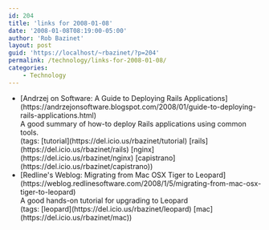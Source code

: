 ```yaml
---
id: 204
title: 'links for 2008-01-08'
date: '2008-01-08T08:19:00-05:00'
author: 'Rob Bazinet'
layout: post
guid: 'https://localhost/~rbazinet/?p=204'
permalink: /technology/links-for-2008-01-08/
categories:
    - Technology
---
```


- <div class="delicious-link">[Andrzej on Software: A Guide to Deploying Rails Applications](https://andrzejonsoftware.blogspot.com/2008/01/guide-to-deploying-rails-applications.html)</div><div class="delicious-extended">A good summary of how-to deploy Rails applications using common tools.</div><div class="delicious-tags">(tags: [tutorial](https://del.icio.us/rbazinet/tutorial) [rails](https://del.icio.us/rbazinet/rails) [nginx](https://del.icio.us/rbazinet/nginx) [capistrano](https://del.icio.us/rbazinet/capistrano))</div>
- <div class="delicious-link">[Redline's Weblog: Migrating from Mac OSX Tiger to Leopard](https://weblog.redlinesoftware.com/2008/1/5/migrating-from-mac-osx-tiger-to-leopard)</div><div class="delicious-extended">A good hands-on tutorial for upgrading to Leopard</div><div class="delicious-tags">(tags: [leopard](https://del.icio.us/rbazinet/leopard) [mac](https://del.icio.us/rbazinet/mac))</div>
 